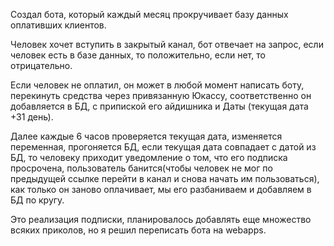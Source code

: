 Создал бота, который каждый месяц прокручивает  базу данных оплативших клиентов.

Человек хочет вступить в закрытый канал, бот отвечает на запрос, если человек есть в базе данных, то положительно, если нет, то отрицательно.

Если человек не оплатил, он может в любой момент написать боту, перекинуть средства через привязанную Юкассу, соответственно он добавляется в БД, с припиской его айдишника и Даты (текущая дата +31 день).

Далее каждые 6 часов проверяется текущая дата, изменяется переменная, прогоняется БД, если текущая дата совпадает с датой из БД, то человеку приходит уведомление о том, что его подписка просрочена,
пользователь банится(чтобы человек не мог по предыдущей ссылке перейти в канал и снова начать им пользоваться), как только он заново оплачивает, мы его разбаниваем и добавляем в БД по кругу.

Это реализация подписки, планировалось добавлять еще множество всяких приколов, но я решил переписать бота на webapps.
